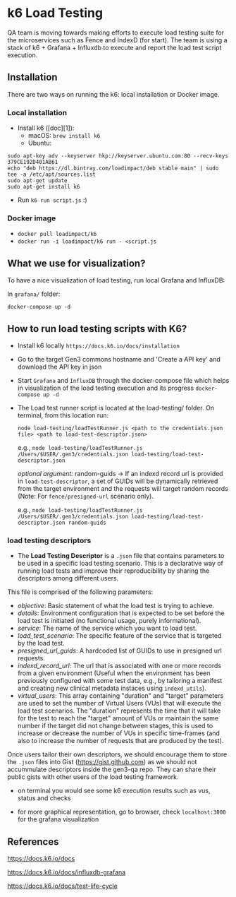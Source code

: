 # k6 Load Testing

QA team is moving towards making efforts to execute load testing suite for the microservices such as Fence and IndexD (for start). The team is using a stack of k6 + Grafana + Influxdb to execute and report the load test script execution. 

## Installation

There are two ways on running the k6: local installation or Docker image.

### Local installation

* Install k6 ([doc][1]):
    * macOS: `brew install k6`
    * Ubuntu:

```
sudo apt-key adv --keyserver hkp://keyserver.ubuntu.com:80 --recv-keys 379CE192D401AB61
echo "deb https://dl.bintray.com/loadimpact/deb stable main" | sudo tee -a /etc/apt/sources.list
sudo apt-get update
sudo apt-get install k6
```

* Run `k6 run script.js` :)

### Docker image

* `docker pull loadimpact/k6`
* `docker run -i loadimpact/k6 run - <script.js`

## What we use for visualization?

To have a nice visualization of load testing, run local Grafana and InfluxDB:

In `grafana/` folder:

```
docker-compose up -d
```

## How to run load testing scripts with K6?

* Install k6 locally `https://docs.k6.io/docs/installation`

* Go to the target Gen3 commons hostname and 'Create a API key' and download the API key in json

* Start `Grafana` and `InfluxDB` through the docker-compose file which helps in visualization of the load testing execution and its progress
    `docker-compose up -d`

* The Load test runner script is located at the load-testing/ folder.
    On terminal, from this location run:
	
	`node load-testing/loadTestRunner.js <path to the credentials.json file> <path to load-test-descriptor.json>`
	
    e.g., `node load-testing/loadTestRunner.js /Users/$USER/.gen3/credentials.json load-testing/load-test-descriptor.json`
	
	_optional argument:_ random-guids -> If an indexd record url is provided in `load-test-descriptor`, a set of GUIDs will be dynamically retrieved from the target environment and the requests will target random records (Note: For `fence/presigned-url` scenario only).
	
	e.g., `node load-testing/loadTestRunner.js /Users/$USER/.gen3/credentials.json load-testing/load-test-descriptor.json random-guids`

### load testing descriptors

* The **Load Testing Descriptor** is a `.json` file that contains parameters to be used in a specific load testing scenario. This is a declarative way of running load tests and improve their reproducibility by sharing the descriptors among different users.

This file is comprised of the following parameters:
  * _objective_: Basic statement of what the load test is trying to achieve.
  * _details_: Environment configuration that is expected to be set before the load test is initiated (no functional usage, purely informational).
  * _service_: The name of the service which you want to load test.
  * _load_test_scenario_: The specific feature of the service that is targeted by the load test.
  * _presigned_url_guids_: A hardcoded list of GUIDs to use in presigned url requests.
  * _indexd_record_url_: The url that is associated with one or more records from a given environment (Useful when the environment has been previously configured with some test data, e.g., by tailoring a manifest and creating new clinical metadata instaces using `indexd_utils`).
  * _virtual_users_: This array containing "duration" and "target" parameters are used to set the number of Virtual Users (VUs) that will execute the load test scenarios. The "duration" represents the time that it will take for the test to reach the "target" amount of VUs or maintain the same number if the target did not change between stages, this is used to increase or decrease the number of VUs in specific time-frames (and also to increase the number of requests that are produced by the test).

Once users tailor their own descriptors, we should encourage them to store the `.json` files into Gist (https://gist.github.com) as we should not accummulate descriptors inside the gen3-qa repo. They can share their public gists with other users of the load testing framework.

* on terminal you would see some k6 execution results such as vus, status and checks

* for more graphical representation, go to browser, check `localhost:3000` for the grafana visualization


## References

https://docs.k6.io/docs

https://docs.k6.io/docs/influxdb-grafana

https://docs.k6.io/docs/test-life-cycle
